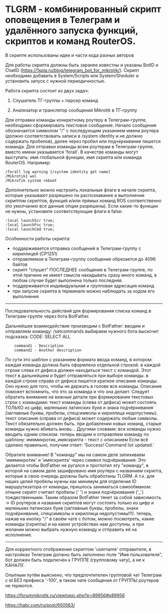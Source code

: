 # TLGRM - комбинированный скрипт оповещения в Телеграм и удалённого запуска функций, скриптов и команд RouterOS.

В скрипте использованы идеи и части кода разных авторов

Для работы скрипта должны быть заранее известны и указаны BotID и ChatID (https://1spla.ru/blog/telegram_bot_for_mikrotik/).
Скрипт необходимо добавить в System/Scripts или System/Sheduler и установить запуск с нужной периодичностью.

Работа скрипта состоит из двух задач:

1. Слушатель ТГ-группы + парсер команд

2. Анализатор и транслятор сообщений Mikrotik в ТГ-группу

Для отправки команды конкретному роутеру в Телеграм-группе, необходимо сформировать текстовое сообщение. Начало сообщения обозначается символом "/" с последующим указанием имени роутера (должно соответствовать записи в /system identity и не должно содержать пробелов), далее через пробел или подчеркивание пишется команда. Для отправки команды всем роутерам в Телеграм-группе, вместо имени указывается 'forall'.
В качестве команды могут выступать: имя глобальной функции, имя скрипта или команда RouterOS. Например:

    /forall log warning [/system identity get name]
    /Mikrotik1 wol
    /MikroTik system reboot

Дополнительно можно настроить локальные флаги в начале скрипта, которые указывают разрешено ли распознавание и выполнение скриптом скриптов, функций и/или прямых команд ROS соответственно (по умолчанию все данные опции разрешены). Если какие-то функции не нужны, установите соответствующие флаги в false:

    :local launchScr true;
    :local launchFnc true;
    :local launchCmd true;

Особенности работы скрипта:
 - поддерживается отправка сообщений в Телеграм-группу с кириллицей (CP1251)
 - отправляемое в Телеграм-группу сообщение обрезается до 4096 байтов
 - скрипт "слушет" ПОСЛЕДНЕЕ сообщение в Телеграм-группе, по этой причине не имеет смысла накидывать сразу много команд, в любом случае будет выполнена только последняя.
 - поддерживается индивидуальная и групповая адресация команд
 - при запуске скрипта в терминале можно наблюдать за ходом его выполнения

---------------------------------------------------------------------------------------

Последовательность действий для формирования списка команд в Телеграм-группе через бота BotFather.

Дальнейшее взаимодействие производим с BotFather:
вводим и отправляем команду: /setcommands
выбираем нужного бота
выскочит подсказка:
CODE: SELECT ALL

        command1 - Description
        command2 - Another description
По сути это шаблон с указанием формата ввода команд, в котором:
каждая команда должна быть оформлена отдельной строкой.
в каждой строке слева от дефиса должен находиться текст с командой. Этот текст в дальнейшем и будет отправляться при выборе команды.
в каждой строке справа от дефиса пишется краткое описание команды. Оно нужно для того, чтобы не держать в голове все команды. Описание поможет вспомнить, что это за команда и что она делает.
Следует обратить внимание на важные детали при формировании текстовых строк с командами:
текст команды (слева от дефиса) может состоять ТОЛЬКО из цифр, маленьких латинских букв и знака подчёркивания (заглавные буквы, пробелы, спецсимволы и кириллица недопустимы).
текст описания (справа от дефиса) может содержать любые символы. Текст обязательно должен быть.
при добавлении новых команд, старые команды нужно вбивать вновь... Другими словами: все команды нужно вводить одним списком.
теперь вводим и отправляем команду по шаблону: имямикротик_имяскрипта - текст с описанием
Если всё сделано правильно, получим ответ: 'Success! Command list updated.'

Обратите внимание! В "команду" мы на самом деле запихиваем 'имямикротик' и 'имяскрипта' через символ подчёркивания. Это делается чтобы BotFather не ругался и проглотил эту "команду", в которой на самом деле зашифровано имя роутера с названием скрипта, которые в свою очередь должны быть обработаны TLGRM. А т.к. для наших целей пробелы нужны как минимум для отделения ID маршрутизатора от команды, пришлось заниматься самообманом: отныне скрипт считает пробелы (' ') и знаки подчёркивания ('_') тождественными. Таким образом BotFather тянет за собой зависимость -> ID роутеров и названия скриптов могут состоять только из цифр и маленьких латинских букв (заглавные буквы, пробелы, знаки подчёркивания, спецсимволы и кириллица недопустимы!!!).
теперь, нажав на кнопку "/" в своём чате с ботом, можно посмотреть, какие команды (скрипты) и на каких устройствах нам доступны, а при желании можно выбрать нужную команду и отправить её на исполнение.

---------------------------------------------------------------------------------------

Для корректного отображения скриптом 'username' отправителя, в настройках Телеграм должно быть заполнено поле "Имя пользователя", бот должен быть подключен к ГРУППЕ (групповому чату), а не к КАНАЛУ.

Опытным путём выяснено, что предпочтителен групповой чат Телеграм с id БЕЗ префикса '-100', в таком чате сообщения от ГРУППЫ роутеров не теряются.

https://forummikrotik.ru/viewtopic.php?p=89956#p89956

https://habr.com/ru/post/650563/

